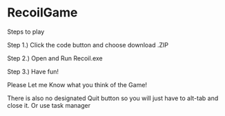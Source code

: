 # RecoilGame
Steps to play

Step 1.) Click the code button and choose download .ZIP

Step 2.) Open and Run Recoil.exe

Step 3.) Have fun!

Please Let me Know what you think of the Game!

There is also no designated Quit button so you will just have to alt-tab and close it. Or use task manager
